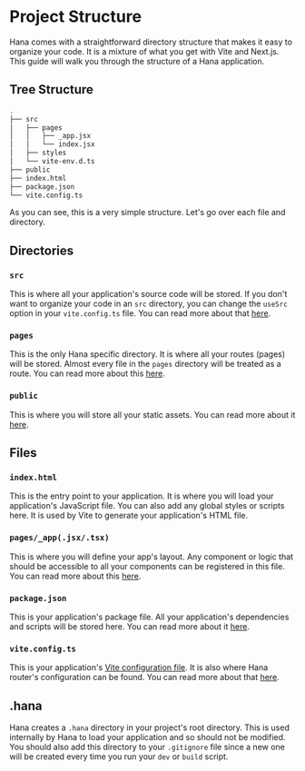 # Project Structure

<!-- <script setup>
import VideoDocs from '/@theme/components/VideoDocs.vue'
</script> -->

Hana comes with a straightforward directory structure that makes it easy to organize your code. It is a mixture of what you get with Vite and Next.js. This guide will walk you through the structure of a Hana application.

<!-- <VideoDocs
  title="New to Docker?"
  subject="Docker Tutorial for Beginners"
  description="This video by Mosh Hamedani will walk you through the basics of Docker."
  link="https://www.youtube.com/embed/pTFZFxd4hOI"
/> -->

## Tree Structure

```bash
.
├── src
│   ├── pages
│   │   ├── _app.jsx
│   │   └── index.jsx
│   ├── styles
│   └── vite-env.d.ts
├── public
├── index.html
├── package.json
└── vite.config.ts
```

As you can see, this is a very simple structure. Let's go over each file and directory.

## Directories

### `src`

This is where all your application's source code will be stored. If you don't want to organize your code in an `src` directory, you can change the `useSrc` option in your `vite.config.ts` file. You can read more about that [here](/docs/routing/config).

### `pages`

This is the only Hana specific directory. It is where all your routes (pages) will be stored. Almost every file in the `pages` directory will be treated as a route. You can read more about this [here](/docs/routing/).

### `public`

This is where you will store all your static assets. You can read more about it [here](https://vitejs.dev/guide/assets.html#the-public-directory).

## Files

### `index.html`

This is the entry point to your application. It is where you will load your application's JavaScript file. You can also add any global styles or scripts here. It is used by Vite to generate your application's HTML file.

### `pages/_app(.jsx/.tsx)`

This is where you will define your app's layout. Any component or logic that should be accessible to all your components can be registered in this file. You can read more about this [here](/docs/routing/#setup-files).

### `package.json`

This is your application's package file. All your application's dependencies and scripts will be stored here. You can read more about it [here](https://docs.npmjs.com/cli/v7/configuring-npm/package-json).

### `vite.config.ts`

This is your application's [Vite configuration file](https://vitejs.dev/config). It is also where Hana router's configuration can be found. You can read more about that [here](/docs/routing/config).

## .hana

Hana creates a `.hana` directory in your project's root directory. This is used internally by Hana to load your application and so should not be modified. You should also add this directory to your `.gitignore` file since a new one will be created every time you run your `dev` or `build` script.
